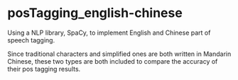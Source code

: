 # posTagging_english-chinese

Using a NLP library, SpaCy, to implement English and Chinese part of speech tagging.

Since traditional characters and simplified ones are both written in Mandarin Chinese, these two types are both included to compare the accuracy of their pos tagging results.
